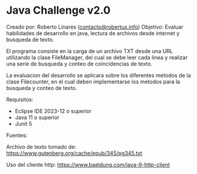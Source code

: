 Java Challenge v2.0
================================================================================
Creado por: Roberto Linares (contacto@robertux.info)
Objetivo: Evaluar habilidades de desarrollo en java, lectura de archivos desde internet y busqueda de texto.

El programa consiste en la carga de un archivo TXT desde una URL utilizando la clase FileManager, del cual se debe leer cada linea y realizar una serie de busqueda y conteo de coincidencias de texto.

La evaluacion del desarrollo se aplicara sobre los diferentes metodos de la clase Filecounter, en el cual deben implementarse los metodos para la busqueda y conteo de texto.

Requisitos:

 - Eclipse IDE 2023-12 o superior
 - Java 11 o superior
 - Junit 5 


Fuentes:

Archivo de texto tomado de: https://www.gutenberg.org/cache/epub/345/pg345.txt

Uso del cliente http: https://www.baeldung.com/java-9-http-client 


